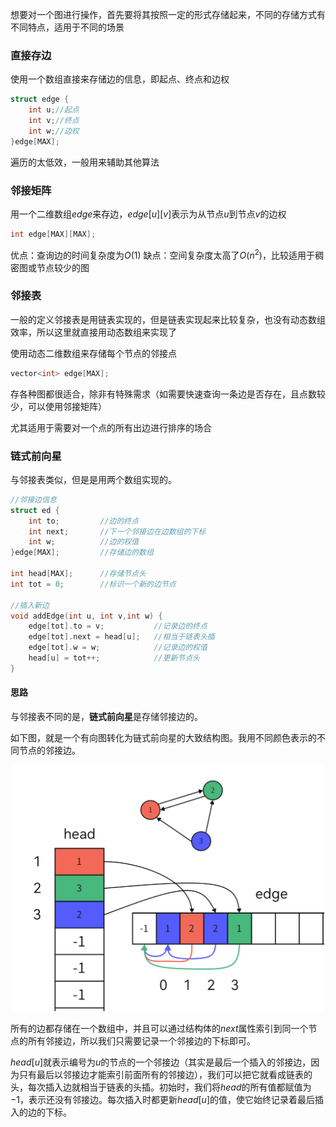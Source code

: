 想要对一个图进行操作，首先要将其按照一定的形式存储起来，不同的存储方式有不同特点，适用于不同的场景

### 直接存边

使用一个数组直接来存储边的信息，即起点、终点和边权

```cpp
struct edge {
    int u;//起点
    int v;//终点
    int w;//边权
}edge[MAX];
```
遍历的太低效，一般用来辅助其他算法
### 邻接矩阵

用一个二维数组$edge$来存边，$edge[u][v]$表示为从节点$u$到节点$v$的边权
```cpp
int edge[MAX][MAX];
```
优点：查询边的时间复杂度为$O(1)$
缺点：空间复杂度太高了$O(n^2)$，比较适用于稠密图或节点较少的图

### 邻接表
一般的定义邻接表是用链表实现的，但是链表实现起来比较复杂，也没有动态数组效率，所以这里就直接用动态数组来实现了

使用动态二维数组来存储每个节点的邻接点
```cpp
vector<int> edge[MAX];
```
存各种图都很适合，除非有特殊需求（如需要快速查询一条边是否存在，且点数较少，可以使用邻接矩阵）

尤其适用于需要对一个点的所有出边进行排序的场合
### 链式前向星
与邻接表类似，但是是用两个数组实现的。

```cpp
//邻接边信息
struct ed {
    int to;         //边的终点
    int next;       //下一个邻接边在边数组的下标
    int w;          //边的权值
}edge[MAX];         //存储边的数组

int head[MAX];      //存储节点头
int tot = 0;        //标识一个新的边节点

//插入新边
void addEdge(int u, int v,int w) {
    edge[tot].to = v;           //记录边的终点
    edge[tot].next = head[u];   //相当于链表头插
    edge[tot].w = w;            //记录边的权值
    head[u] = tot++;            //更新节点头
}
```
#### 思路
与邻接表不同的是，**链式前向星**是存储邻接边的。

如下图，就是一个有向图转化为链式前向星的大致结构图。我用不同颜色表示的不同节点的邻接边。

<div align="center"><img src="img/01.png"width="500"></div>

所有的边都存储在一个数组中，并且可以通过结构体的$next$属性索引到同一个节点的所有邻接边，所以我们只需要记录一个邻接边的下标即可。

$head[u]$就表示编号为$u$的节点的一个邻接边（其实是最后一个插入的邻接边，因为只有最后以邻接边才能索引前面所有的邻接边），我们可以把它就看成链表的头，每次插入边就相当于链表的头插。初始时，我们将$head$的所有值都赋值为$-1$，表示还没有邻接边。每次插入时都更新$head[u]$的值，使它始终记录着最后插入的边的下标。
